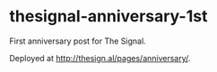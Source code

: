 # thesignal-anniversary-1st

First anniversary post for The Signal.

Deployed at http://thesign.al/pages/anniversary/.
